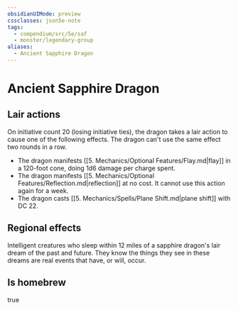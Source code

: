 ```yaml
---
obsidianUIMode: preview
cssclasses: json5e-note
tags:
  - compendium/src/5e/saf
  - monster/legendary-group
aliases:
  - Ancient Sapphire Dragon
---
```

# Ancient Sapphire Dragon

## Lair actions


On initiative count 20 (losing initiative ties), the dragon takes a lair action to cause one of the following effects. The dragon can't use the same effect two rounds in a row.

- The dragon manifests [[5. Mechanics/Optional Features/Flay.md|flay]] in a 120-foot cone, doing 1d6 damage per charge spent.  
- The dragon manifests [[5. Mechanics/Optional Features/Reflection.md|reflection]] at no cost. It cannot use this action again for a week.  
- The dragon casts [[5. Mechanics/Spells/Plane Shift.md|plane shift]] with DC 22.  

## Regional effects


Intelligent creatures who sleep within 12 miles of a sapphire dragon's lair dream of the past and future. They know the things they see in these dreams are real events that have, or will, occur.

## Is homebrew


true
